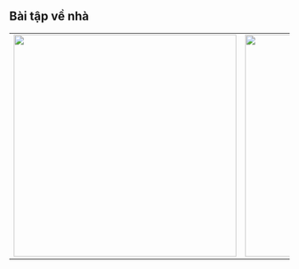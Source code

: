 ## Bài tập về nhà

<table>
  <tr>
    <td>
      <img src="https://github.com/user-attachments/assets/15f1bf0b-e962-4d34-898a-3b67b6bf90ee" width="400">
    </td>
    <td>
      <img src="https://github.com/user-attachments/assets/e7226d17-f244-4c67-b198-06a60ef38723" width="400">
    </td>
  </tr>
</table>  
